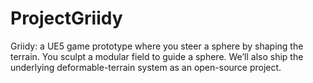 # ProjectGriidy
Griidy: a UE5 game prototype where you steer a sphere by shaping the terrain. You sculpt a modular field to guide a sphere. We’ll also ship the underlying deformable-terrain system as an open-source project.
